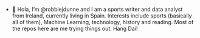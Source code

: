 - 👋 Hola, I’m @robbiejdunne and I am a sports writer and data analyst from Ireland, currently living in Spain. Interests include sports (basically all of them), Machine Learning, technology, history and reading. Most of the repos here are me trying things out. Hang Dai!

<!---
robbiejdunne/robbiejdunne is a ✨ special ✨ repository because its `README.md` (this file) appears on your GitHub profile.
You can click the Preview link to take a look at your changes.
--->
